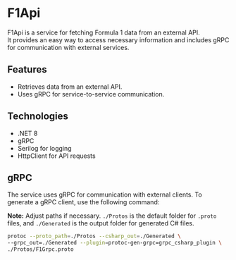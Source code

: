 # F1Api  

F1Api is a service for fetching Formula 1 data from an external API.  
It provides an easy way to access necessary information and includes gRPC for communication with external services.  

## Features  
- Retrieves data from an external API.  
- Uses gRPC for service-to-service communication.  

## Technologies  
- .NET 8  
- gRPC  
- Serilog for logging  
- HttpClient for API requests  

## gRPC  

The service uses gRPC for communication with external clients. To generate a gRPC client, use the following command:  

**Note:** Adjust paths if necessary. `./Protos` is the default folder for `.proto` files, and `./Generated` is the output folder for generated C# files.  

```sh
protoc --proto_path=./Protos --csharp_out=./Generated \
--grpc_out=./Generated --plugin=protoc-gen-grpc=grpc_csharp_plugin \
./Protos/F1Grpc.proto
